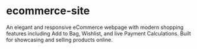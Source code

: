 # ecommerce-site
An elegant and responsive eCommerce webpage with modern shopping features including Add to Bag, Wishlist, and live Payment Calculations. Built for showcasing and selling products online.
